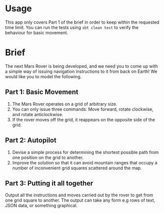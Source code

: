 # Usage

This app only covers Part 1 of the brief in order to keep within the requested time limit. You can run the tests using `sbt clean test` to verify the behaviour for basic movement.

# Brief

The next Mars Rover is being developed, and we need you to come up with a simple way of issuing navigation instructions
to it from back on Earth! We would like you to model the following. 

## Part 1: Basic Movement

1. The Mars Rover operates on a grid of arbitrary size.
2. You can only issue three commands: Move forward, rotate clockwise, and rotate anticlockwise.
3. If the rover moves off the grid, it reappears on the opposite side of the grid.

## Part 2: Autopilot

1. Devise a simple process for determining the shortest possible path from one position on the grid to another.
2. Improve the solution so that it can avoid mountain ranges that occupy a number of inconvenient grid squares scattered
   around the map.
   
## Part 3: Putting it all together

Output all the instructions and moves carried out by the rover to get from one grid square to another. The output can
take any form e.g rows of text, JSON data, or something graphical.